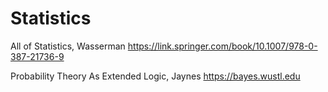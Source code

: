 # Statistics

All of Statistics, Wasserman https://link.springer.com/book/10.1007/978-0-387-21736-9

Probability Theory As Extended Logic, Jaynes https://bayes.wustl.edu